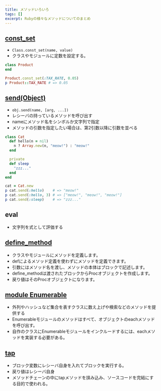 ```yaml
---
title: メソッドいろいろ
tags: []
excerpt: Rubyの様々なメソッドについてのまとめ
---
```

## [const_set](http://ref.xaio.jp/ruby/classes/module/const_set)
- `Class.const_set(name, value)`
- クラスやモジュールに定数を設定する。

```ruby
class Product
end

Product.const_set(:TAX_RATE, 0.05)
p Product::TAX_RATE # => 0.05
```

## [send(Object)](http://ref.xaio.jp/ruby/classes/object/send)
- `obj.send(name, [arg, ...])`
- レシーバの持っているメソッドを呼び出す
- nameにメソッド名をシンボルか文字列で指定
- メソッドの引数を指定したい場合は、第2引数以降に引数を並べる

```ruby
class Cat
  def hello(n = nil)
    n ? Array.new(n, "meow!") : "meow!"
  end

  private
  def sleep
    "zzz..."
  end
end

cat = Cat.new
p cat.send(:hello)    # => "meow!"
p cat.send(:hello, 3) # => ["meow!", "meow!", "meow!"]
p cat.send(:sleep)    # => "zzz..."
```

## eval
- 文字列を式として評価する

## [define_method](http://ref.xaio.jp/ruby/classes/module/define_method)
- クラスやモジュールにメソッドを定義します。
- defによるメソッド定義を使わずにメソッドを定義できます。
- 引数にはメソッド名を渡し、メソッドの本体はブロックで記述します。
- define_methodは渡されたブロックからProcオブジェクトを作成します。
- 戻り値はそのProcオブジェクトになります。

## [module Enumerable](http://ref.xaio.jp/ruby/classes/enumerable)
- 外列やハッシュなど集合を表すクラスに数え上げや検索などのメソッドを提供する
- Enumerableモジュールのメソッドはすべて、オブジェクトのeachメソッドを呼び出す。
- 自作のクラスにEnumerableモジュールをインクルードするには、eachメソッドを実装する必要がある。

## [tap](http://ref.xaio.jp/ruby/classes/object/tap)
- ブロック変数にレシーバ自身を入れてブロックを実行する。
- 戻り値はレシーバ自身
- メソッドチェーンの中にtapメソッドを挟み込み、ソースコードを完結にする目的で使われる。
